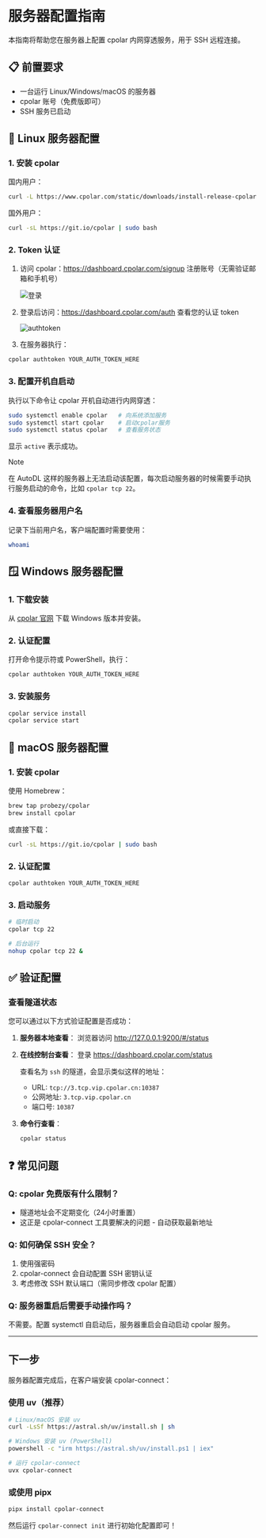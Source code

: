 # 服务器配置指南

本指南将帮助您在服务器上配置 cpolar 内网穿透服务，用于 SSH 远程连接。

## 📋 前置要求

- 一台运行 Linux/Windows/macOS 的服务器
- cpolar 账号（免费版即可）
- SSH 服务已启动

## 🐧 Linux 服务器配置

### 1. 安装 cpolar

国内用户：
```bash
curl -L https://www.cpolar.com/static/downloads/install-release-cpolar.sh | sudo bash
```

国外用户：
```bash
curl -sL https://git.io/cpolar | sudo bash
```

### 2. Token 认证

1. 访问 cpolar：https://dashboard.cpolar.com/signup 注册账号（无需验证邮箱和手机号）

   ![登录](https://i-blog.csdnimg.cn/blog_migrate/5525126a4890c9305b47a25620a3569e.png)

2. 登录后访问：https://dashboard.cpolar.com/auth 查看您的认证 token

   ![authtoken](https://i-blog.csdnimg.cn/blog_migrate/e24196b03a5f25c8bea1b2f2bba20d39.png)

3. 在服务器执行：

```bash
cpolar authtoken YOUR_AUTH_TOKEN_HERE
```

### 3. 配置开机自启动

执行以下命令让 cpolar 开机自动进行内网穿透：

```bash
sudo systemctl enable cpolar   # 向系统添加服务
sudo systemctl start cpolar    # 启动cpolar服务
sudo systemctl status cpolar   # 查看服务状态
```

显示 `active` 表示成功。

> [!note]
>
> 在 AutoDL 这样的服务器上无法启动该配置，每次启动服务器的时候需要手动执行服务启动的命令，比如 `cpolar tcp 22`。

### 4. 查看服务器用户名

记录下当前用户名，客户端配置时需要使用：

```bash
whoami
```

## 🪟 Windows 服务器配置

### 1. 下载安装

从 [cpolar 官网](https://www.cpolar.com/downloads) 下载 Windows 版本并安装。

### 2. 认证配置

打开命令提示符或 PowerShell，执行：

```cmd
cpolar authtoken YOUR_AUTH_TOKEN_HERE
```

### 3. 安装服务

```cmd
cpolar service install
cpolar service start
```

## 🍎 macOS 服务器配置

### 1. 安装 cpolar

使用 Homebrew：
```bash
brew tap probezy/cpolar
brew install cpolar
```

或直接下载：
```bash
curl -sL https://git.io/cpolar | sudo bash
```

### 2. 认证配置

```bash
cpolar authtoken YOUR_AUTH_TOKEN_HERE
```

### 3. 启动服务

```bash
# 临时启动
cpolar tcp 22

# 后台运行
nohup cpolar tcp 22 &
```

## ✅ 验证配置

### 查看隧道状态

您可以通过以下方式验证配置是否成功：

1. **服务器本地查看**：
   浏览器访问 http://127.0.0.1:9200/#/status

2. **在线控制台查看**：
   登录 https://dashboard.cpolar.com/status
   
   查看名为 `ssh` 的隧道，会显示类似这样的地址：
   - URL: `tcp://3.tcp.vip.cpolar.cn:10387`
   - 公网地址: `3.tcp.vip.cpolar.cn`
   - 端口号: `10387`

3. **命令行查看**：
   ```bash
   cpolar status
   ```

## ❓ 常见问题

### Q: cpolar 免费版有什么限制？

- 隧道地址会不定期变化（24小时重置）
- 这正是 cpolar-connect 工具要解决的问题 - 自动获取最新地址

### Q: 如何确保 SSH 安全？

1. 使用强密码
2. cpolar-connect 会自动配置 SSH 密钥认证
3. 考虑修改 SSH 默认端口（需同步修改 cpolar 配置）

### Q: 服务器重启后需要手动操作吗？

不需要。配置 systemctl 自启动后，服务器重启会自动启动 cpolar 服务。

---

## 下一步

服务器配置完成后，在客户端安装 cpolar-connect：

### 使用 uv（推荐）

```bash
# Linux/macOS 安装 uv
curl -LsSf https://astral.sh/uv/install.sh | sh

# Windows 安装 uv (PowerShell)
powershell -c "irm https://astral.sh/uv/install.ps1 | iex"

# 运行 cpolar-connect
uvx cpolar-connect
```

### 或使用 pipx

```bash
pipx install cpolar-connect
```

然后运行 `cpolar-connect init` 进行初始化配置即可！


